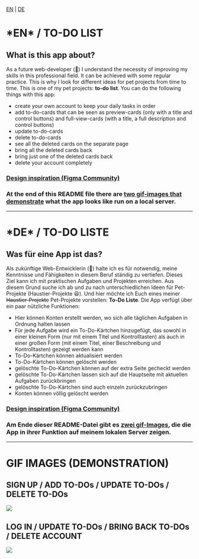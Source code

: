 <a href='#en'>EN</a> | <a href='#de'>DE</a>
<h1 id='en'><b> *EN* / TO-DO LIST </b></h1>
<h2> What is this app about?</h2>

<p>As a future web-developer (&#129310;) I understand the necessity of improving my skills in this professional field. It can be achieved with some regular practice. This is why I look for different ideas for pet projects from time to time. This is one of my pet projects: <strong>to-do list</strong>. You can do the following things with this app: </p>
<ul>
<li> create your own account to keep your daily tasks in order </li>
<li> add to-do-cards that can be seen as preview-cards (only with a title and control buttons) and full-view-cards (with a title, a full description and control buttons)</li>
<li> update to-do-cards </li>
<li> delete to-do-cards </li>
<li> see all the deleted cards on the separate page </li>
<li> bring all the deleted cards back </li>
<li> bring just one of the deleted cards back </li>
<li> delete your account completely </li>
</ul>

<h3><a href='https://www.figma.com/design/vHPomETm8SYWcQGOkQVX5v/To-Do-List-App-UI-Design-With-Animation-(Community)?node-id=0-1&t=bVXbMzJBpKfCd5qC-1'>Design inspiration (Figma Community)</a></h3>

<h3>At the end of this README file there are <a href='#demos'>two gif-images that demonstrate</a> what the app looks like run on a local server.</h3>

<hr>

<h1 id='de'><b> *DE* / TO-DO LISTE </b></h1>
<h2>Was für eine App ist das?</h2>

<p>Als zukünftige Web-Entwicklerin (&#129310;) halte ich es für notwendig, meine Kenntnisse und Fähigkeiten in diesem Beruf ständig zu vertiefen. Dieses Ziel kann ich mit praktischen Aufgaben und Projekten erreichen. Aus diesem Grund suche ich ab und zu nach unterschiedlichen Ideen für Pet-Projekte (Haustier-Projekte &#128518;). Und hier möchte ich Euch eines meiner <del>Haustier-Projekte</del> Pet-Projekte vorstellen: <strong>To-Do Liste</strong>. Die App verfügt über ein paar nützliche Funktionen:</p>

<ul>
  <li>Hier können Konten erstellt werden, wo sich alle täglichen Aufgaben in Ordnung halten lassen</li>
  <li>Für jede Aufgabe wird ein To-Do-Kärtchen hinzugefügt, das sowohl in einer kleinen Form (nur mit einem Titel und Kontrolltasten) als auch in einer großen Form (mit einem Titel, einer Beschreibung und Kontrolltasten) gezeigt werden kann</li>
  <li>To-Do-Kärtchen können aktualisiert werden</li>
  <li>To-Do-Kärtchen können gelöscht werden</li>
  <li>gelöschte To-Do-Kärtchen können auf der extra Seite gecheckt werden</li>
  <li>gelöschte To-Do-Kärtchen lassen sich auf die Hauptseite mit aktuellen Aufgaben zurückbringen</li>
  <li>gelöschte To-Do-Kärtchen sind auch einzeln zurückzubringen</li>
  <li>Konten können völlig gelöscht werden</li>
</ul>

<h3><a href='https://www.figma.com/design/vHPomETm8SYWcQGOkQVX5v/To-Do-List-App-UI-Design-With-Animation-(Community)?node-id=0-1&t=bVXbMzJBpKfCd5qC-1'>Design inspiration (Figma Community)</a></h3>

<h3>Am Ende dieser README-Datei gibt es <a href='#demos'>zwei gif-Images</a>, die die App in ihrer Funktion auf meinem lokalen Server zeigen.</h3>

<hr>

<h1 id="demos">GIF IMAGES (DEMONSTRATION)</h1>
<h2> SIGN UP / ADD TO-DOs / UPDATE TO-DOs / DELETE TO-DOs </h2>
<img src='./demos/sign_up.gif'>

<h2> LOG IN / UPDATE TO-DOs / BRING BACK TO-DOs / DELETE ACCOUNT </h2>
<img src='./demos/log_in.gif'>

